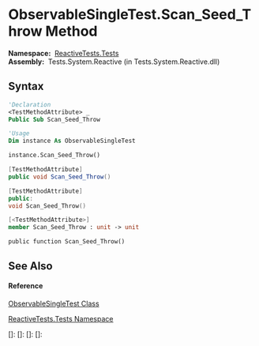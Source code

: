 # ObservableSingleTest.Scan\_Seed\_Throw Method

**Namespace:**  [ReactiveTests.Tests](ReactiveTests.Tests\ReactiveTests.Tests.md)  
**Assembly:**  Tests.System.Reactive (in Tests.System.Reactive.dll)

## Syntax

```vb
'Declaration
<TestMethodAttribute> _
Public Sub Scan_Seed_Throw
```

```vb
'Usage
Dim instance As ObservableSingleTest

instance.Scan_Seed_Throw()
```

```csharp
[TestMethodAttribute]
public void Scan_Seed_Throw()
```

```c++
[TestMethodAttribute]
public:
void Scan_Seed_Throw()
```

```fsharp
[<TestMethodAttribute>]
member Scan_Seed_Throw : unit -> unit 
```

```jscript
public function Scan_Seed_Throw()
```

## See Also

#### Reference

[ObservableSingleTest Class](ObservableSingleTest\ObservableSingleTest.md)

[ReactiveTests.Tests Namespace](ReactiveTests.Tests\ReactiveTests.Tests.md)

[]: 
[]: 
[]: 
[]: 